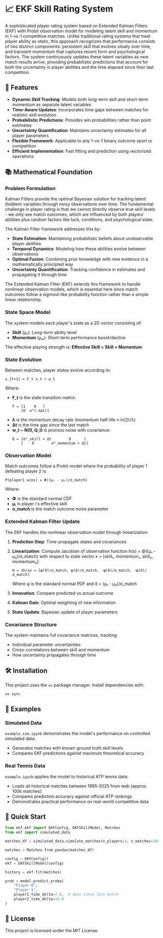 # 📈 EKF Skill Rating System

A sophisticated player rating system based on Extended Kalman Filters (EKF) with Probit observation model for modeling latent skill and momentum in 1-vs-1 competitive matches. Unlike traditional rating systems that treat player ability as static, this approach recognizes that performance consists of two distinct components: persistent skill that evolves slowly over time, and transient momentum that captures recent form and psychological factors. The system continuously updates these latent variables as new match results arrive, providing probabilistic predictions that account for both the uncertainty in player abilities and the time elapsed since their last competition.

## 🚀 Features

- **Dynamic Skill Tracking**: Models both long-term skill and short-term momentum as separate latent variables
- **Time-Aware Updates**: Incorporates time gaps between matches for realistic skill evolution
- **Probabilistic Predictions**: Provides win probabilities rather than point estimates
- **Uncertainty Quantification**: Maintains uncertainty estimates for all player parameters
- **Flexible Framework**: Applicable to any 1-vs-1 binary outcome sport or competition
- **Efficient Implementation**: Fast fitting and prediction using vectorized operations

## 📚 Mathematical Foundation

### Problem Formulation

Kalman Filters provide the optimal Bayesian solution for tracking latent (hidden) variables through noisy observations over time. The fundamental challenge in player rating is that we cannot directly observe true skill levels - we only see match outcomes, which are influenced by both players' abilities plus random factors like luck, conditions, and psychological state.

The Kalman Filter framework addresses this by:
- **State Estimation**: Maintaining probabilistic beliefs about unobservable player abilities
- **Temporal Dynamics**: Modeling how these abilities evolve between observations
- **Optimal Fusion**: Combining prior knowledge with new evidence in a mathematically principled way
- **Uncertainty Quantification**: Tracking confidence in estimates and propagating it through time

The Extended Kalman Filter (EKF) extends this framework to handle nonlinear observation models, which is essential here since match outcomes follow a sigmoid-like probability function rather than a simple linear relationship.

### State Space Model

The system models each player's state as a 2D vector consisting of:
- **Skill** (μₛ): Long-term ability level
- **Momentum** (μₘ): Short-term performance boost/decline

The effective playing strength is: **Effective Skill = Skill + Momentum**

### State Evolution

Between matches, player states evolve according to:

```
x_{t+1} = F_t x_t + w_t
```

Where:
- **F_t** is the state transition matrix:
  ```
  F = [1    0   ]
      [0  e^(-λΔt)]
  ```
- **λ** is the momentum decay rate (momentum half-life ≈ ln(2)/λ)
- **Δt** is the time gap since the last match
- **w_t ~ N(0, Q_t)** is process noise with covariance:
  ```
  Q = [σ²_skill × Δt        0      ]
      [    0        σ²_momentum × Δt]
  ```

### Observation Model

Match outcomes follow a Probit model where the probability of player 1 defeating player 2 is:

```
P(player1 wins) = Φ((μ₁ - μ₂)/σ_match)
```

Where:
- **Φ** is the standard normal CDF
- **μᵢ** is player i's effective skill
- **σ_match** is the match outcome noise parameter

### Extended Kalman Filter Update

The EKF handles the nonlinear observation model through linearization:

1. **Prediction Step**: Time-propagate states and covariances
2. **Linearization**: Compute Jacobian of observation function h(x) = Φ((μ₁ - μ₂)/σ_match) with respect to state vector x = [skill₁, momentum₁, skill₂, momentum₂]:
   ```
   H = ∂h/∂x = [φ(δ)/σ_match, φ(δ)/σ_match, -φ(δ)/σ_match, -φ(δ)/σ_match]
   ```
   Where φ is the standard normal PDF and δ = (μ₁ - μ₂)/σ_match

3. **Innovation**: Compare predicted vs actual outcome
4. **Kalman Gain**: Optimal weighting of new information
5. **State Update**: Bayesian update of player parameters

### Covariance Structure

The system maintains full covariance matrices, tracking:
- Individual parameter uncertainties
- Cross-correlations between skill and momentum
- How uncertainty propagates through time

## 🛠️ Installation

This project uses the `uv` package manager. Install dependencies with:

```bash
uv sync
```

## 🧪 Examples

### Simulated Data
`example_sim.ipynb` demonstrates the model's performance on controlled simulated data:
- Generates matches with known ground truth skill levels
- Compares EKF predictions against maximum theoretical accuracy

### Real Tennis Data
`example.ipynb` applies the model to historical ATP tennis data:
- Loads all historical matches between 1995-2025 from web (approx. 100k matches)
- Compares prediction accuracy against official ATP rankings
- Demonstrates practical performance on real-world competitive data

## 🚀 Quick Start

```python
from ekf.ekf import EKFConfig, EKFSkillModel, Matches
from ekf import simulated_data

matches_df = simulated_data.simulate_matches(n_players=3, n_matches=100)

matches = Matches.from_pandas(matches_df)

config = EKFConfig()
ekf = EKFSkillModel(config)

history = ekf.fit(matches)

prob = model.predict_proba(
    "Player-0",
    "Player-1",
    player1_time_delta=7.0,  # days since last match
    player2_time_delta=14.0
)
```


## 📝 License

This project is licensed under the MIT License.

